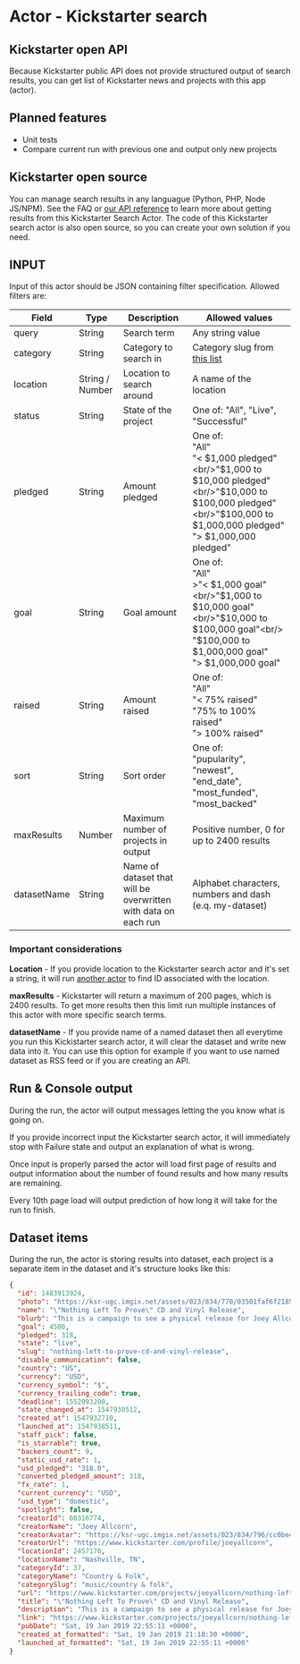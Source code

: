 # Actor - Kickstarter search

## Kickstarter open API

Because Kickstarter public API does not provide structured output of search results, you can get list of Kickstarter news and projects with this app (actor).

## Planned features

* Unit tests
* Compare current run with previous one and output only new projects

## Kickstarter open source
You can manage search results in any languague (Python, PHP, Node JS/NPM). See the FAQ or <a href="https://www.apify.com/docs/api" target="blank">our API reference</a> to learn more about getting results from this Kickstarter Search Actor.
The code of this Kickstarter search actor is also open source, so you can create your own solution if you need.

## INPUT

Input of this actor should be JSON containing filter specification. Allowed filters are:

| Field | Type | Description | Allowed values |
| ----- | ---- | ----------- | -------------- |
| query | String | Search term | Any string value |
| category | String | Category to search in | Category slug from <a href="https://github.com/gippy/kickstarter-search/blob/master/categories.json" target="_blank">this list</a> |
| location | String / Number | Location to search around | A name of the location |
| status | String | State of the project | One of: "All", "Live", "Successful" |
| pledged | String | Amount pledged | One of:<br/>"All"<br/>"< $1,000 pledged"<br/>"$1,000 to $10,000 pledged"<br/>"$10,000 to $100,000 pledged"<br/>"$100,000 to $1,000,000 pledged"<br/>"> $1,000,000 pledged" |
| goal | String | Goal amount | One of:<br/>"All"<br/>>"< $1,000 goal"<br/>"$1,000 to $10,000 goal"<br/>"$10,000 to $100,000 goal"<br/> "$100,000 to $1,000,000 goal"<br/>"> $1,000,000 goal" |
| raised | String | Amount raised | One of:<br/>"All"<br/>"< 75% raised"<br/>"75% to 100% raised"<br/>"> 100% raised" |
| sort | String | Sort order | One of: <br/>"pupularity", <br/>"newest", <br/>"end_date", <br/>"most_funded", <br/>"most_backed"|
| maxResults | Number | Maximum number of projects in output | Positive number, 0 for up to 2400 results |
| datasetName | String | Name of dataset that will be overwritten with data on each run | Alphabet characters, numbers and dash (e.q. my-dataset) |


### Important considerations
**Location** - If you provide location to the Kickstarter search actor and it's set a string, it will run <a href="https://www.apify.com/jaroslavhejlek/kickstarter-location-to-ids" target="_blank">another actor</a> to find
ID associated with the location. 

**maxResults** - Kickstarter will return a maximum of 200 pages, which is 2400 results. To get more results then this limit run multiple instances of this actor with more specific search terms.

**datasetName** - If you provide name of a named dataset then all everytime you run this Kickistarter search actor, it will clear the dataset and write new data into it. You can use this option for example if you want to use named dataset as RSS feed or if you are creating an API.

## Run & Console output

During the run, the actor will output messages letting the you know what is going on.

If you provide incorrect input the Kickstarter search actor, it will immediately stop with Failure state and output an explanation of
what is wrong.

Once input is properly parsed the actor will load first page of results and output information about the
number of found results and how many results are remaining.

Every 10th page load will output prediction of how long it will take for the run to finish.

## Dataset items

During the run, the actor is storing results into dataset, each project is a separate item in the dataset and it's
structure looks like this:

```json
{
  "id": 1483913924,
  "photo": "https://ksr-ugc.imgix.net/assets/023/834/770/03501faf6f2185aaa61162c6b2fa7810_original.jpg?ixlib=rb-1.1.0&crop=faces&w=560&h=315&fit=crop&v=1547938069&auto=format&frame=1&q=92&s=8ba5a9c1fd72ebc374dcd6a316643fa2",
  "name": "\"Nothing Left To Prove\" CD and Vinyl Release",
  "blurb": "This is a campaign to see a physical release for Joey Allcorn's 2013 album \"Nothing Left To Prove\"",
  "goal": 4500,
  "pledged": 318,
  "state": "live",
  "slug": "nothing-left-to-prove-cd-and-vinyl-release",
  "disable_communication": false,
  "country": "US",
  "currency": "USD",
  "currency_symbol": "$",
  "currency_trailing_code": true,
  "deadline": 1552093200,
  "state_changed_at": 1547938512,
  "created_at": 1547932710,
  "launched_at": 1547938511,
  "staff_pick": false,
  "is_starrable": true,
  "backers_count": 9,
  "static_usd_rate": 1,
  "usd_pledged": "318.0",
  "converted_pledged_amount": 318,
  "fx_rate": 1,
  "current_currency": "USD",
  "usd_type": "domestic",
  "spotlight": false,
  "creatorId": 60316774,
  "creatorName": "Joey Allcorn",
  "creatorAvatar": "https://ksr-ugc.imgix.net/assets/023/834/796/cc0be4c0a1b2353c73b2580b5179453a_original.jpg?ixlib=rb-1.1.0&w=160&h=160&fit=crop&v=1547938330&auto=format&frame=1&q=92&s=21522c8166e3d904536376c080561cc3",
  "creatorUrl": "https://www.kickstarter.com/profile/joeyallcorn",
  "locationId": 2457170,
  "locationName": "Nashville, TN",
  "categoryId": 37,
  "categoryName": "Country & Folk",
  "categorySlug": "music/country & folk",
  "url": "https://www.kickstarter.com/projects/joeyallcorn/nothing-left-to-prove-cd-and-vinyl-release?ref=category_location",
  "title": "\"Nothing Left To Prove\" CD and Vinyl Release",
  "description": "This is a campaign to see a physical release for Joey Allcorn's 2013 album \"Nothing Left To Prove\"",
  "link": "https://www.kickstarter.com/projects/joeyallcorn/nothing-left-to-prove-cd-and-vinyl-release?ref=category_location",
  "pubDate": "Sat, 19 Jan 2019 22:55:11 +0000",
  "created_at_formatted": "Sat, 19 Jan 2019 21:18:30 +0000",
  "launched_at_formatted": "Sat, 19 Jan 2019 22:55:11 +0000"
}
```
